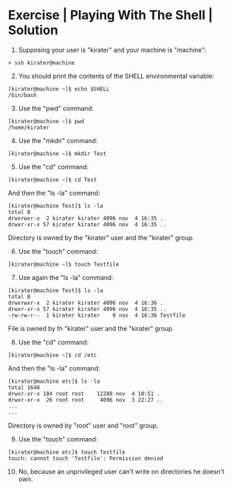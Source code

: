 # Exercise | Playing With The Shell | Solution

1. Supposing your user is "kirater" and your machine is "machine":

```console
> ssh kirater@machine
```

2. You should print the contents of the SHELL environmental variable:

```console
[kirater@machine ~]$ echo $SHELL
/bin/bash
```

3. Use the "pwd" command:

```console
[kirater@machine ~]$ pwd
/home/kirater
```

4. Use the "mkdir" command:

```console
[kirater@machine ~]$ mkdir Test
```

5. Use the "cd" command:

```console
[kirater@machine ~]$ cd Test
```

And then the "ls -la" command:

```console
[kirater@machine Test]$ ls -la
total 8
drwxrwxr-x  2 kirater kirater 4096 nov  4 16:35 .
drwxr-xr-x 57 kirater kirater 4096 nov  4 16:35 ..
```

Directory is owned by the "kirater" user and the "kirater" group.

6. Use the "touch" command:

```console
[kirater@machine ~]$ touch Testfile
```

7. Use again the "ls -la" command:

```console
[kirater@machine Test]$ ls -la
total 8
drwxrwxr-x  2 kirater kirater 4096 nov  4 16:36 .
drwxr-xr-x 57 kirater kirater 4096 nov  4 16:35 ..
-rw-rw-r--  1 kirater kirater    0 nov  4 16:36 Testfile
```

File is owned by th "kirater" user and the "kirater" group.

8. Use the "cd" command:

```console
[kirater@machine ~]$ cd /etc
```

And then the "ls -la" command:

```console
[kirater@machine etc]$ ls -la
total 1648
drwxr-xr-x 184 root root    12288 nov  4 10:51 .
drwxr-xr-x  26 root root     4096 nov  3 22:27 ..
...
...
```

Directory is owned by "root" user and "root" group.

9. Use the "touch" command:

```console
[kirater@machine etc]$ touch Testfile
touch: cannot touch 'Testfile': Permission denied
```

10. No, because an unprivileged user can't write on directories he doesn't own.
